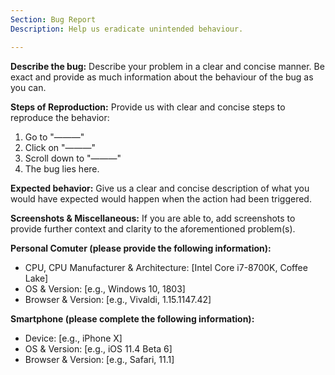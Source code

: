 ```yaml
---
Section: Bug Report
Description: Help us eradicate unintended behaviour.

---
```


**Describe the bug:**
Describe your problem in a clear and concise manner. Be exact and provide as much information about the behaviour of the bug as you can.

**Steps of Reproduction:**
Provide us with clear and concise steps to reproduce the behavior:
1. Go to "———"
2. Click on "———"
3. Scroll down to "———"
4. The bug lies here.

**Expected behavior:**
Give us a clear and concise description of what you would have expected would happen when the action had been triggered.

**Screenshots & Miscellaneous:**
If you are able to, add screenshots to provide further context and clarity to the aforementioned problem(s).

**Personal Comuter (please provide the following information):**
 - CPU, CPU Manufacturer & Architecture: [Intel Core i7-8700K, Coffee Lake]
 - OS & Version: [e.g., Windows 10, 1803]
 - Browser & Version:  [e.g., Vivaldi, 1.15.1147.42]

**Smartphone (please complete the following information):**
 - Device: [e.g., iPhone X]
 - OS & Version: [e.g., iOS 11.4 Beta 6]
 - Browser & Version: [e.g., Safari, 11.1]
